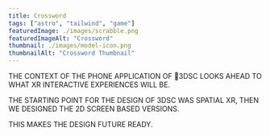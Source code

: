 ```yaml
---
title: Crossword
tags: ["astro", "tailwind", "game"]
featuredImage: ./images/scrabble.png
featuredImageAlt: "Crossword"
thumbnail: ./images/model-icon.png
thumbnailAlt: "Crossword Thumbnail"
---
```


THE CONTEXT OF THE PHONE APPLICATION OF 3DSC LOOKS AHEAD TO WHAT XR INTERACTIVE EXPERIENCES WILL BE.

THE STARTING POINT FOR THE DESIGN OF 3DSC WAS SPATIAL XR, THEN WE DESIGNED THE 2D SCREEN BASED VERSIONS.

THIS MAKES THE DESIGN FUTURE READY. 